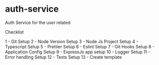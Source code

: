 # auth-service


Auth Service for the user related

Checklist

1 - Git Setup 2 - Node Version Setup 3 - Node Js Project Setup 4 - Typescript Setup 5 - Prettier Setup 6 - Eslint Setup 7 - Git Hooks Setup 8 - Application Config Setup 9 - ExpressJs app setup 10 - Logger Setup 11 - Error handling Setup 12 - Tests Setup 13 - Create template
